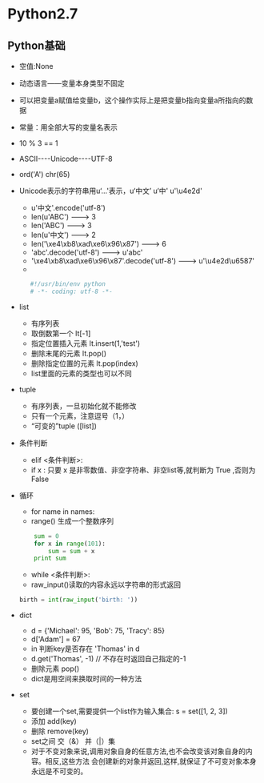 # Python2.7

## Python基础

  - 空值:None
  - 动态语言——变量本身类型不固定
  - 可以把变量a赋值给变量b，这个操作实际上是把变量b指向变量a所指向的数据
  - 常量：用全部大写的变量名表示
  - 10 % 3 == 1   
  - ASCII----Unicode----UTF-8
  - ord('A')   chr(65)
  - Unicode表示的字符串用u‘...'表示，u‘中文’  u‘中' u'\u4e2d'
    
    - u'中文'.encode('utf-8') 
    - len(u'ABC') ---> 3
    - len('ABC') ---> 3
    - len(u'中文') ---> 2
    - len('\xe4\xb8\xad\xe6\x96\x87') ---> 6
    - 'abc'.decode('utf-8') ---> u'abc'
    - '\xe4\xb8\xad\xe6\x96\x87'.decode('utf-8') ---> u'\u4e2d\u6587'
    - 
    ```python
       #!/usr/bin/env python   
       # -*- coding: utf-8 -*-
     ```
  - list
  
    - 有序列表 
    - 取倒数第一个    lt[-1]
    - 指定位置插入元素 lt.insert(1,'test')
    - 删除末尾的元素   lt.pop()  
    - 删除指定位置的元素 lt.pop(index)
    - list里面的元素的类型也可以不同
  - tuple
    
    - 有序列表，一旦初始化就不能修改
    - 只有一个元素，注意逗号（1，）
    - “可变的”tuple ([list])
  - 条件判断
  
    - elif <条件判断>: 
    - if x : 只要 x 是非零数值、非空字符串、非空list等,就判断为 True ,否则为 False 
  - 循环
    
    - for name in names:
    - range() 生成一个整数序列  
    ```python
        sum = 0
        for x in range(101): 
            sum = sum + x
        print sum
     ```
    - while <条件判断>:
    - raw_input()读取的内容永远以字符串的形式返回
    ```python
    birth = int(raw_input('birth: '))
    ```
  - dict
  
    - d = {'Michael': 95, 'Bob': 75, 'Tracy': 85}
    - d['Adam'] = 67
    - in 判断key是否存在 'Thomas' in d
    - d.get('Thomas', -1)  // 不存在时返回自己指定的-1
    - 删除元素 pop()
    - dict是用空间来换取时间的一种方法
  - set
  
    - 要创建一个set,需要提供一个list作为输入集合: s = set([1, 2, 3])
    - 添加 add(key)
    - 删除 remove(key)
    - set之间 交（&） 并（|）集 
    - 对于不变对象来说,调用对象自身的任意方法,也不会改变该对象自身的内容。相反,这些方法
会创建新的对象并返回,这样,就保证了不可变对象本身永远是不可变的。
